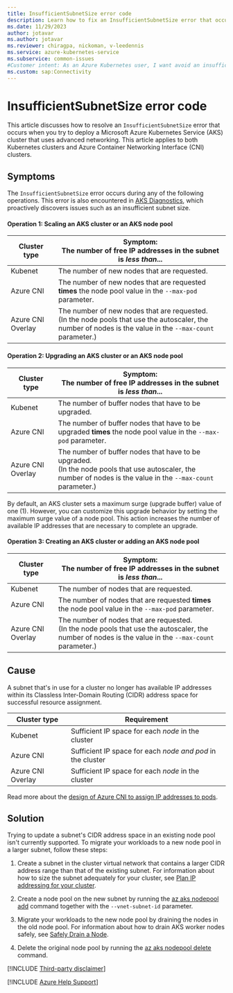 ```yaml
---
title: InsufficientSubnetSize error code
description: Learn how to fix an InsufficientSubnetSize error that occurs when you deploy an Azure Kubernetes Service (AKS) cluster that uses advanced networking.
ms.date: 11/29/2023
author: jotavar
ms.author: jotavar
ms.reviewer: chiragpa, nickoman, v-leedennis
ms.service: azure-kubernetes-service
ms.subservice: common-issues
#Customer intent: As an Azure Kubernetes user, I want avoid an insufficient subnet size error so that I can deploy an Azure Kubernetes Service (AKS) cluster that uses advanced networking.
ms.custom: sap:Connectivity
---
```

# InsufficientSubnetSize error code

This article discusses how to resolve an `InsufficientSubnetSize` error that occurs when you try to deploy a Microsoft Azure Kubernetes Service (AKS) cluster that uses advanced networking. This article applies to both Kubernetes clusters and Azure Container Networking Interface (CNI) clusters.

## Symptoms

The `InsufficientSubnetSize` error occurs during any of the following operations. This error is also encountered in [AKS Diagnostics](/azure/aks/concepts-diagnostics), which proactively discovers issues such as an insufficient subnet size.

#### Operation 1: Scaling an AKS cluster or an AKS node pool

| Cluster type      | Symptom: <br/>The number of free IP addresses in the subnet is *less than*...                                                                              |
|-------------------|------------------------------------------------------------------------------------------------------------------------------------------------------------|
| Kubenet           | The number of new nodes that are requested.                                                                                                                |
| Azure CNI         | The number of new nodes that are requested **times** the node pool value in the `--max-pod` parameter.                                                   |
| Azure CNI Overlay | The number of new nodes that are requested.<br/>(In the node pools that use the autoscaler, the number of nodes is the value in the `--max-count` parameter.) |

#### Operation 2: Upgrading an AKS cluster or an AKS node pool

| Cluster type      | Symptom: <br/>The number of free IP addresses in the subnet is *less than*...                                                                              |
|-------------------|------------------------------------------------------------------------------------------------------------------------------------------------------------|
| Kubenet           | The number of buffer nodes that have to be upgraded.|
| Azure CNI         | The number of buffer nodes that have to be upgraded **times** the node pool value in the `--max-pod` parameter.                                        |
| Azure CNI Overlay | The number of buffer nodes that have to be upgraded.<br/>(In the node pools that use autoscaler, the number of nodes is the value in the `--max-count` parameter.) |

By default, an AKS cluster sets a maximum surge (upgrade buffer) value of one (1). However, you can customize this upgrade behavior by setting the maximum surge value of a node pool. This action increases the number of available IP addresses that are necessary to complete an upgrade.

#### Operation 3: Creating an AKS cluster or adding an AKS node pool

| Cluster type      | Symptom: <br/>The number of free IP addresses in the subnet is *less than*...                                                                              |
|-------------------|------------------------------------------------------------------------------------------------------------------------------------------------------------|
| Kubenet           | The number of nodes that are requested.                                                                                                                    |
| Azure CNI         | The number of nodes that are requested **times** the node pool value in the `--max-pod` parameter.                                                   |
| Azure CNI Overlay | The number of nodes that are requested.<br/>(In the node pools that use the autoscaler, the number of nodes is the value in the `--max-count` parameter.) |

## Cause

A subnet that's in use for a cluster no longer has available IP addresses within its Classless Inter-Domain Routing (CIDR) address space for successful resource assignment.

| Cluster type      | Requirement                                                |
|-------------------|------------------------------------------------------------|
| Kubenet           | Sufficient IP space for each *node* in the cluster         |
| Azure CNI         | Sufficient IP space for each *node and pod* in the cluster |
| Azure CNI Overlay | Sufficient IP space for each *node* in the cluster         |

Read more about the [design of Azure CNI to assign IP addresses to pods](/azure/aks/configure-azure-cni#plan-ip-addressing-for-your-cluster).

## Solution

Trying to update a subnet's CIDR address space in an existing node pool isn't currently supported. To migrate your workloads to a new node pool in a larger subnet, follow these steps:

1. Create a subnet in the cluster virtual network that contains a larger CIDR address range than that of the existing subnet. For information about how to size the subnet adequately for your cluster, see [Plan IP addressing for your cluster](/azure/aks/azure-cni-overview#plan-ip-addressing-for-your-cluster).

2. Create a node pool on the new subnet by running the [az aks nodepool add](/cli/azure/aks/nodepool#az-aks-nodepool-add) command together with the `--vnet-subnet-id` parameter.

3. Migrate your workloads to the new node pool by draining the nodes in the old node pool. For information about how to drain AKS worker nodes safely, see [Safely Drain a Node](https://kubernetes.io/docs/tasks/administer-cluster/safely-drain-node).

4. Delete the original node pool by running the [az aks nodepool delete](/cli/azure/aks/nodepool#az-aks-nodepool-delete) command.

[!INCLUDE [Third-party disclaimer](../../includes/third-party-contact-disclaimer.md)]

[!INCLUDE [Azure Help Support](../../includes/azure-help-support.md)]
